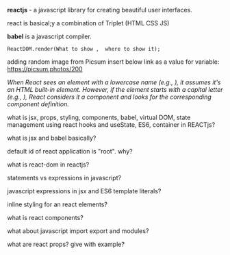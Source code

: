 **reactjs** - a javascript library for creating beautiful user interfaces.

react is basical;y a combination of Triplet (HTML CSS JS)

**babel** is a javascript compiler.

```ReactDOM.render(What to show ,  where to show it);```


adding random image from Picsum insert below link as a value for variable:
https://picsum.photos/200


_When React sees an element with a lowercase name (e.g., <card>), it assumes it's an HTML built-in element. However, if the element starts with a capital letter (e.g., <Card>), React considers it a component and looks for the corresponding component definition._


what is jsx, props, styling, components, babel, virtual DOM, state management using react hooks and useState, ES6, container in REACTjs?


what is jsx and babel basically?

default id of react application is "root". why?

what is react-dom in reactjs?


statements vs expressions in javascript?

javascript expressions in jsx  and ES6 template literals?


inline  styling for an react elements?

what is react components?

what about javascript import export and modules?


what are react props? give with example?



